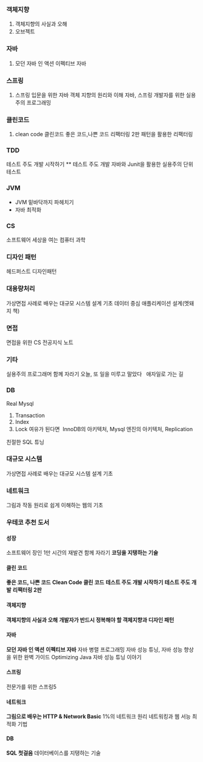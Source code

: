 ### 객체지향
1. 객체지향의 사실과 오해
2. 오브젝트
### 자바
1. 모던 자바 인 액션
이펙티브 자바

### 스프링
1. 스프링 입문을 위한 자바 객체 지향의 원리와 이해
자바, 스프링 개발자를 위한 실용주의 프로그래밍

### 클린코드
1. clean code 클린코드
좋은 코드,나쁜 코드
리팩터링 2판
패턴을 활용한 리팩터링
### TDD
테스트 주도 개발 시작하기 **
테스트 주도 개발
자바와 Junit을 활용한 실용주의 단위 테스트

### JVM
- JVM 밑바닥까지 파헤치기
- 자바 최적화

### CS
소프트웨어 세상을 여는 컴퓨터 과학

### 디자인 패턴
헤드퍼스트 디자인패턴

### 대용량처리
가상면접 사례로 배우는 대규모 시스템 설계 기초
데이터 중심 애플리케이션 설계(멧돼지 책)
### 면접
면접을 위한 CS 전공지식 노트

### 기타
실용주의 프로그래머
함께 자라기
오늘, 또 일을 미루고 말았다
 
애자일로 가는 길
### DB
Real Mysql
1. Transaction
2. Index
3. Lock
여유가 된다면 
InnoDB의 아키텍처, Mysql 엔진의 아키텍처, Replication

친절한 SQL 튜닝

### 대규모 시스템
가상면접 사례로 배우는 대규모 시스템 설계 기초

### 네트워크
그림과 작동 원리로 쉽게 이해하는 웹의 기초

### 우테코 추천 도서
#### 성장
소프트웨어 장인
1만 시간의 재발견
함께 자라기
**코딩을 지탱하는 기술**

#### 클린 코드
**좋은 코드, 나쁜 코드**
**Clean Code 클린 코드**
**테스트 주도 개발 시작하기**
**테스트 주도 개발**
**리팩터링 2판**

#### 객체지향
**객체지향의 사실과 오해**
**개발자가 반드시 정복해야 할 객체지향과 디자인 패턴**

#### 자바
**모던 자바 인 액션**
**이펙티브 자바**
자바 병렬 프로그래밍
자바 성능 튜닝, 자바 성능 향상을 위한 완벽 가이드
Optimizing Java
자바 성능 튜닝 이야기
#### 스프링
전문가를 위한 스프링5

#### 네트워크
**그림으로 배우는 HTTP & Network Basic**
1%의 네트워크 원리
네트워킹과 웹 서능 최적화 기법

#### DB
**SQL 첫걸음**
데이터베이스를 지탱하는 기술